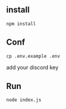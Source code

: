 ## install

```npm install```

## Conf

```cp .env.example .env```

add your discord key

## Run

```node index.js```
